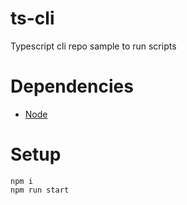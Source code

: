# ts-cli

Typescript cli repo sample to run scripts

# Dependencies

- [Node](https://nodejs.org/en/download)

# Setup

```
npm i
npm run start
```